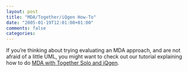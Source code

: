 ```yaml
---
layout: post
title: "MDA/Together/iQgen How-To"
date: "2005-01-19T12:01:00+01:00"
comments: false
categories: 
---
```


<p>If you&#8217;re thinking about trying evaluating an MDA approach, and are not afraid of a little UML, you might want to check out our tutorial explaining how to do <a href="/iqgen/001327.html">MDA with Together Solo and iQgen</a>.</p>


